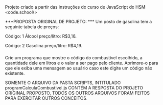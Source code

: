 Projeto criado a partir das instruções do curso de JavaScript do HSM <code.school/>

***PROPOSTA ORIGINAL DE PROJETO: ***
Um posto de gasolina tem a seguinte tabela de preços:

Código: 1
Álcool preço/litro: R$3,16.

Código: 2
Gasolina preço/litro: R$4,19.

###
Crie um programa que mostre o código do combustível escolhido, a quantidade dele em litros e o valor a ser pago pelo cliente. 
Aprimore-o para que ele exiba uma mensagem ao usuário caso este digite um código não existente.

SOMENTE O ARQUIVO DA PASTA SCRIPTS, INTITULADO programCalculaCombustivel.js CONTÉM A RESPOSTA DO PROJETO ORIGINAL PROPOSTO,
TODOS OS OUTROS ARQUIVOS FORAM FEITOS PARA EXERCITAR OUTROS CONCEITOS. 
###
